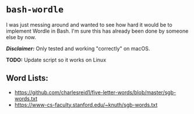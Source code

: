# `bash-wordle`

I was just messing around and wanted to see how hard it would be to implement Wordle in Bash. I'm sure this has already been done by someone else by now.

***Disclaimer:*** Only tested and working "correctly" on macOS.

**TODO:** Update script so it works on Linux

## Word Lists:

- https://github.com/charlesreid1/five-letter-words/blob/master/sgb-words.txt
- https://www-cs-faculty.stanford.edu/~knuth/sgb-words.txt

